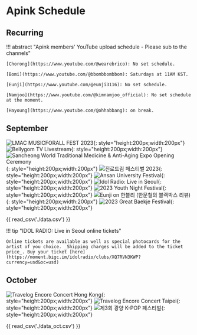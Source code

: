 # Apink Schedule

## Recurring

!!! abstract "Apink members' YouTube upload schedule - Please sub to the channels"

    [Chorong](https://www.youtube.com/@wearebrico): No set schedule.

    [Bomi](https://www.youtube.com/@bbombbombbom): Saturdays at 11AM KST.

    [Eunji](https://www.youtube.com/@eunji3116): No set schedule.

    [Namjoo](https://www.youtube.com/@kimnamjoo_official): No set schedule at the moment.

    [Hayoung](https://www.youtube.com/@ohhabbang): on break.

## September

![LMAC MUSICFORALL FEST 2023](assets/images/LMCA.jpg){: style="height:200px;width:200px"}
![Bellygom TV Livestream](assets/images/bellygom_tv.jpeg){: style="height:200px;width:200px"}
![Sancheong World Traditional Medicine & Anti-Aging Expo Opening Ceremony](assets/images/SancheongExpo.jpeg){: style="height:200px;width:200px"}
![진로드림 페스티벌 2023](assets/images/sept20_apink.jpeg){: style="height:200px;width:200px"}
![Ansan University Festival](assets/images/Ansan_Uni_Festival.jpg){: style="height:200px;width:200px"}
![Idol Radio: Live in Seoul](assets/images/idol_radio.jpeg){: style="height:200px;width:200px"}
![2023 Youth Night Festival](assets/images/YouthNightFestival_Eunji.jpg){: style="height:200px;width:200px"}
![Eunji on 한블리 (한문철의 블랙박스 리뷰)](assets/images/Eunji_2023-09-28.webp){: style="height:200px;width:200px"}
![2023 Great Baekje Festival](assets/images/4pink.webp){: style="height:200px;width:200px"}

{{ read_csv('./data.csv') }}

!!! tip "IDOL RADIO: Live in Seoul online tickets"

    Online tickets are available as well as special photocards for the artist of you choice. _Shipping charges will be added to the ticket price_. Buy your ticket [here](https://moment.bigc.im/idolradio/clubs/XQ7RVN3KWP?currency=usd&oc=usd)
  
## October

![Travelog Encore Concert Hong Kong](assets/images/Travelog_enore_HK.jpg){: style="height:200px;width:200px"}
![Travelog Encore Concert Taipei](assets/images/Travelog_encore_Taipei.jpeg){: style="height:200px;width:200px"}
![제3회 광양 K-POP 페스티벌](assets/images/kpop_festival.jpg){: style="height:200px;width:200px"}

{{ read_csv('./data_oct.csv') }}
